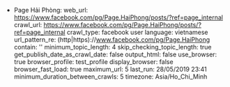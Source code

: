 - Page Hải Phòng:
    web_url: https://www.facebook.com/pg/Page.HaiPhong/posts/?ref=page_internal
    crawl_url: https://www.facebook.com/pg/Page.HaiPhong/posts/?ref=page_internal
    crawl_type: facebook user
    language: vietnamese
    url_pattern_re: (http|https)://www.facebook.com/pg/Page.HaiPhong
    contain: ''
    minimum_topic_length: 4
    skip_checking_topic_length: true
    get_publish_date_as_crawl_date: false
    output_html: false
    use_browser: true
    browser_profile: test_profile
    display_browser: false
    browser_fast_load: true
    maximum_url: 5
    last_run: 28/05/2019 23:41
    minimum_duration_between_crawls: 5
    timezone: Asia/Ho_Chi_Minh
